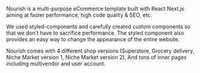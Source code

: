
<p>Nourish is a multi-purpose eCommerce template built with React Next.js aiming at faster performance, high code quality & SEO, etc.</p>

<p>We used styled-components and carefully created custom components so that we don't have to sacrifice performance. The styled component also provides an easy way to change the appearance of the entire website.</p>

<p>Nourish comes with 4 different shop versions (Superstore, Grocery delivery, Niche Market version 1, Niche Market version 2), And tons of inner pages including multivendor and user account.</p>


